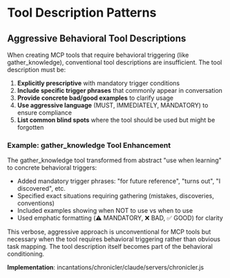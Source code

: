 # Tool Description Patterns

## Aggressive Behavioral Tool Descriptions

When creating MCP tools that require behavioral triggering (like gather_knowledge), conventional tool descriptions are insufficient. The tool description must be:

1. **Explicitly prescriptive** with mandatory trigger conditions
2. **Include specific trigger phrases** that commonly appear in conversation
3. **Provide concrete bad/good examples** to clarify usage
4. **Use aggressive language** (MUST, IMMEDIATELY, MANDATORY) to ensure compliance
5. **List common blind spots** where the tool should be used but might be forgotten

### Example: gather_knowledge Tool Enhancement

The gather_knowledge tool transformed from abstract "use when learning" to concrete behavioral triggers:
- Added mandatory trigger phrases: "for future reference", "turns out", "I discovered", etc.
- Specified exact situations requiring gathering (mistakes, discoveries, conventions)
- Included examples showing when NOT to use vs when to use
- Used emphatic formatting (⚠️ MANDATORY, ❌ BAD, ✅ GOOD) for clarity

This verbose, aggressive approach is unconventional for MCP tools but necessary when the tool requires behavioral triggering rather than obvious task mapping. The tool description itself becomes part of the behavioral conditioning.

**Implementation**: incantations/chronicler/claude/servers/chronicler.js
